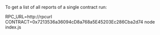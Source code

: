 To get a list of all reports of a single contract run:

RPC_URL=http://rpcurl CONTRACT=0x7213536a36094cD8a768a5E45203Ec286Cba2d74 node index.js
